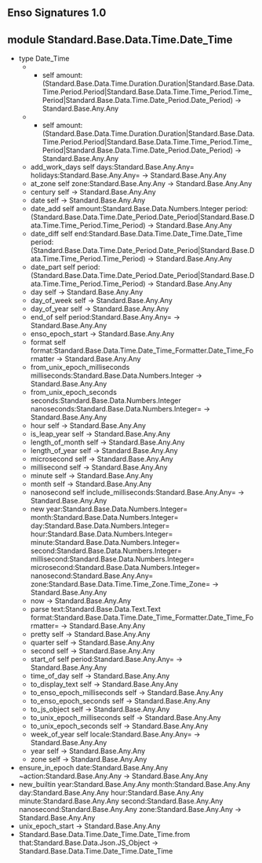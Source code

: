 ## Enso Signatures 1.0
## module Standard.Base.Data.Time.Date_Time
- type Date_Time
    - + self amount:(Standard.Base.Data.Time.Duration.Duration|Standard.Base.Data.Time.Period.Period|Standard.Base.Data.Time.Time_Period.Time_Period|Standard.Base.Data.Time.Date_Period.Date_Period) -> Standard.Base.Any.Any
    - - self amount:(Standard.Base.Data.Time.Duration.Duration|Standard.Base.Data.Time.Period.Period|Standard.Base.Data.Time.Time_Period.Time_Period|Standard.Base.Data.Time.Date_Period.Date_Period) -> Standard.Base.Any.Any
    - add_work_days self days:Standard.Base.Any.Any= holidays:Standard.Base.Any.Any= -> Standard.Base.Any.Any
    - at_zone self zone:Standard.Base.Any.Any -> Standard.Base.Any.Any
    - century self -> Standard.Base.Any.Any
    - date self -> Standard.Base.Any.Any
    - date_add self amount:Standard.Base.Data.Numbers.Integer period:(Standard.Base.Data.Time.Date_Period.Date_Period|Standard.Base.Data.Time.Time_Period.Time_Period) -> Standard.Base.Any.Any
    - date_diff self end:Standard.Base.Data.Time.Date_Time.Date_Time period:(Standard.Base.Data.Time.Date_Period.Date_Period|Standard.Base.Data.Time.Time_Period.Time_Period) -> Standard.Base.Any.Any
    - date_part self period:(Standard.Base.Data.Time.Date_Period.Date_Period|Standard.Base.Data.Time.Time_Period.Time_Period) -> Standard.Base.Any.Any
    - day self -> Standard.Base.Any.Any
    - day_of_week self -> Standard.Base.Any.Any
    - day_of_year self -> Standard.Base.Any.Any
    - end_of self period:Standard.Base.Any.Any= -> Standard.Base.Any.Any
    - enso_epoch_start -> Standard.Base.Any.Any
    - format self format:Standard.Base.Data.Time.Date_Time_Formatter.Date_Time_Formatter -> Standard.Base.Any.Any
    - from_unix_epoch_milliseconds milliseconds:Standard.Base.Data.Numbers.Integer -> Standard.Base.Any.Any
    - from_unix_epoch_seconds seconds:Standard.Base.Data.Numbers.Integer nanoseconds:Standard.Base.Data.Numbers.Integer= -> Standard.Base.Any.Any
    - hour self -> Standard.Base.Any.Any
    - is_leap_year self -> Standard.Base.Any.Any
    - length_of_month self -> Standard.Base.Any.Any
    - length_of_year self -> Standard.Base.Any.Any
    - microsecond self -> Standard.Base.Any.Any
    - millisecond self -> Standard.Base.Any.Any
    - minute self -> Standard.Base.Any.Any
    - month self -> Standard.Base.Any.Any
    - nanosecond self include_milliseconds:Standard.Base.Any.Any= -> Standard.Base.Any.Any
    - new year:Standard.Base.Data.Numbers.Integer= month:Standard.Base.Data.Numbers.Integer= day:Standard.Base.Data.Numbers.Integer= hour:Standard.Base.Data.Numbers.Integer= minute:Standard.Base.Data.Numbers.Integer= second:Standard.Base.Data.Numbers.Integer= millisecond:Standard.Base.Data.Numbers.Integer= microsecond:Standard.Base.Data.Numbers.Integer= nanosecond:Standard.Base.Any.Any= zone:Standard.Base.Data.Time.Time_Zone.Time_Zone= -> Standard.Base.Any.Any
    - now -> Standard.Base.Any.Any
    - parse text:Standard.Base.Data.Text.Text format:Standard.Base.Data.Time.Date_Time_Formatter.Date_Time_Formatter= -> Standard.Base.Any.Any
    - pretty self -> Standard.Base.Any.Any
    - quarter self -> Standard.Base.Any.Any
    - second self -> Standard.Base.Any.Any
    - start_of self period:Standard.Base.Any.Any= -> Standard.Base.Any.Any
    - time_of_day self -> Standard.Base.Any.Any
    - to_display_text self -> Standard.Base.Any.Any
    - to_enso_epoch_milliseconds self -> Standard.Base.Any.Any
    - to_enso_epoch_seconds self -> Standard.Base.Any.Any
    - to_js_object self -> Standard.Base.Any.Any
    - to_unix_epoch_milliseconds self -> Standard.Base.Any.Any
    - to_unix_epoch_seconds self -> Standard.Base.Any.Any
    - week_of_year self locale:Standard.Base.Any.Any= -> Standard.Base.Any.Any
    - year self -> Standard.Base.Any.Any
    - zone self -> Standard.Base.Any.Any
- ensure_in_epoch date:Standard.Base.Any.Any ~action:Standard.Base.Any.Any -> Standard.Base.Any.Any
- new_builtin year:Standard.Base.Any.Any month:Standard.Base.Any.Any day:Standard.Base.Any.Any hour:Standard.Base.Any.Any minute:Standard.Base.Any.Any second:Standard.Base.Any.Any nanosecond:Standard.Base.Any.Any zone:Standard.Base.Any.Any -> Standard.Base.Any.Any
- unix_epoch_start -> Standard.Base.Any.Any
- Standard.Base.Data.Time.Date_Time.Date_Time.from that:Standard.Base.Data.Json.JS_Object -> Standard.Base.Data.Time.Date_Time.Date_Time
